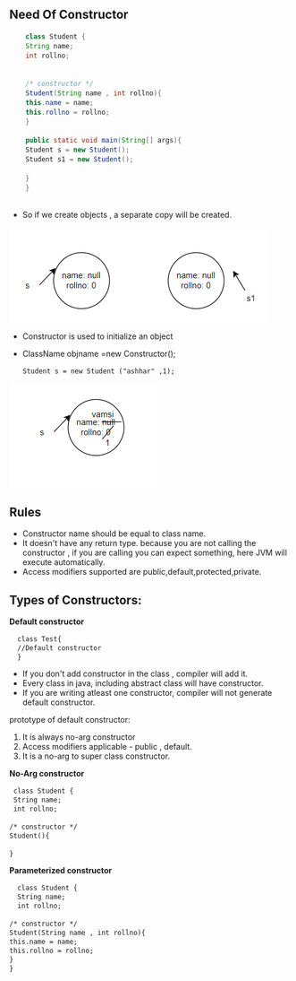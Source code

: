 ## Need Of Constructor

```JAVA
    class Student {
    String name;
    int rollno;
    

    /* constructor */
    Student(String name , int rollno){
    this.name = name;
    this.rollno = rollno;
    }

    public static void main(String[] args){
    Student s = new Student();
    Student s1 = new Student();

    }
    }
    
```    

* So if we create objects , a separate copy will be created.

![constructors.PNG](constructors.PNG)

* Constructor is used to initialize an object
* ClassName objname =new Constructor();

      Student s = new Student ("ashhar" ,1);

![c1.png](c1.png)

## Rules
* Constructor name should be equal to class name.
* It doesn't have any return type. because you are not calling the constructor , if you are calling you can expect something, here JVM will execute automatically.
* Access modifiers supported are public,default,protected,private.


## Types of Constructors:
**Default constructor**

      class Test{
      //Default constructor
      }
* If you don't add constructor in the class , compiler will add it.
* Every class in java, including abstract class will have constructor.
* If you are writing atleast one constructor, compiler will not generate default constructor.

prototype of default constructor:
1. It is always no-arg constructor
2. Access modifiers applicable - public , default.
3. It is a no-arg to super class constructor.

**No-Arg constructor**

     class Student {
     String name;
     int rollno;

    /* constructor */
    Student(){
    
    }

**Parameterized constructor**

      class Student {
      String name;
      int rollno;

    /* constructor */
    Student(String name , int rollno){
    this.name = name;
    this.rollno = rollno;
    }
    }